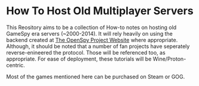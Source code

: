 # How To Host Old Multiplayer Servers
This Reository aims to be a collection of How-to notes on hosting old GameSpy era servers (~2000-2014). It will rely heavily on using the backend created at [The OpenSpy Project Website](http://beta.openspy.net/en/) where appropriate. Although, it should be noted that a number of fan projects have seperately reverse-enineered the protocol. Those will be referenced too, as appropriate. For ease of deployment, these tutorials will be Wine/Proton-centric.

Most of the games mentioned here can be purchased on Steam or GOG. 
